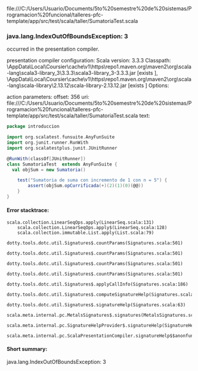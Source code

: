 file:///C:/Users/Usuario/Documents/5to%20semestre%20de%20sistemas/Programacion%20funcional/talleres-pfc-template/app/src/test/scala/taller/SumatoriaTest.scala
### java.lang.IndexOutOfBoundsException: 3

occurred in the presentation compiler.

presentation compiler configuration:
Scala version: 3.3.3
Classpath:
<HOME>\AppData\Local\Coursier\cache\v1\https\repo1.maven.org\maven2\org\scala-lang\scala3-library_3\3.3.3\scala3-library_3-3.3.3.jar [exists ], <HOME>\AppData\Local\Coursier\cache\v1\https\repo1.maven.org\maven2\org\scala-lang\scala-library\2.13.12\scala-library-2.13.12.jar [exists ]
Options:



action parameters:
offset: 356
uri: file:///C:/Users/Usuario/Documents/5to%20semestre%20de%20sistemas/Programacion%20funcional/talleres-pfc-template/app/src/test/scala/taller/SumatoriaTest.scala
text:
```scala
package introduccion

import org.scalatest.funsuite.AnyFunSuite
import org.junit.runner.RunWith
import org.scalatestplus.junit.JUnitRunner

@RunWith(classOf[JUnitRunner])
class SumatoriaTest  extends AnyFunSuite {
  val objSum = new Sumatoria()

    test("Sumatoria de suma con incremento de 1 con n = 5") {
        assert(objSum.opCurrificada(+)(2)(1)(0)(@@))
    }
}
```



#### Error stacktrace:

```
scala.collection.LinearSeqOps.apply(LinearSeq.scala:131)
	scala.collection.LinearSeqOps.apply$(LinearSeq.scala:128)
	scala.collection.immutable.List.apply(List.scala:79)
	dotty.tools.dotc.util.Signatures$.countParams(Signatures.scala:501)
	dotty.tools.dotc.util.Signatures$.countParams(Signatures.scala:501)
	dotty.tools.dotc.util.Signatures$.countParams(Signatures.scala:501)
	dotty.tools.dotc.util.Signatures$.countParams(Signatures.scala:501)
	dotty.tools.dotc.util.Signatures$.applyCallInfo(Signatures.scala:186)
	dotty.tools.dotc.util.Signatures$.computeSignatureHelp(Signatures.scala:94)
	dotty.tools.dotc.util.Signatures$.signatureHelp(Signatures.scala:63)
	scala.meta.internal.pc.MetalsSignatures$.signatures(MetalsSignatures.scala:17)
	scala.meta.internal.pc.SignatureHelpProvider$.signatureHelp(SignatureHelpProvider.scala:51)
	scala.meta.internal.pc.ScalaPresentationCompiler.signatureHelp$$anonfun$1(ScalaPresentationCompiler.scala:435)
```
#### Short summary: 

java.lang.IndexOutOfBoundsException: 3